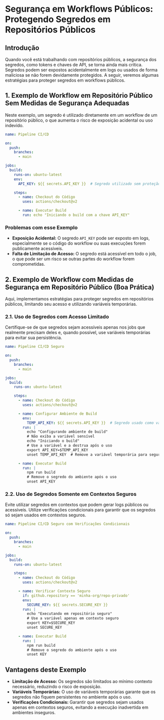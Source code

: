 
# Segurança em Workflows Públicos: Protegendo Segredos em Repositórios Públicos

## Introdução

Quando você está trabalhando com repositórios públicos, a segurança dos segredos, como tokens e chaves de API, se torna ainda mais crítica. Segredos podem ser expostos acidentalmente em logs ou usados de forma maliciosa se não forem devidamente protegidos. A seguir, veremos algumas estratégias para proteger segredos em workflows públicos.

## 1. Exemplo de Workflow em Repositório Público Sem Medidas de Segurança Adequadas 

Neste exemplo, um segredo é utilizado diretamente em um workflow de um repositório público, o que aumenta o risco de exposição acidental ou uso indevido.

```yaml
name: Pipeline CI/CD

on:
  push:
    branches:
      - main

jobs:
  build:
    runs-on: ubuntu-latest
    env:
      API_KEY: ${{ secrets.API_KEY }}  # Segredo utilizado sem proteção adicional

    steps:
      - name: Checkout do Código
        uses: actions/checkout@v2

      - name: Executar Build
        run: echo "Iniciando o build com a chave API_KEY"
```

### Problemas com esse Exemplo

- **Exposição Acidental:** O segredo `API_KEY` pode ser exposto em logs, especialmente se o código do workflow ou suas execuções forem publicamente acessíveis.
- **Falta de Limitação de Acesso:** O segredo está acessível em todo o job, o que pode ser um risco se outras partes do workflow forem comprometidas.

## 2. Exemplo de Workflow com Medidas de Segurança em Repositório Público (Boa Prática)

Aqui, implementamos estratégias para proteger segredos em repositórios públicos, limitando seu acesso e utilizando variáveis temporárias.

### 2.1. Uso de Segredos com Acesso Limitado

Certifique-se de que segredos sejam acessíveis apenas nos jobs que realmente precisam deles e, quando possível, use variáveis temporárias para evitar sua persistência.

```yaml
name: Pipeline CI/CD Seguro

on:
  push:
    branches:
      - main

jobs:
  build:
    runs-on: ubuntu-latest

    steps:
      - name: Checkout do Código
        uses: actions/checkout@v2

      - name: Configurar Ambiente de Build
        env:
          TEMP_API_KEY: ${{ secrets.API_KEY }}  # Segredo usado como variável temporária
        run: |
          echo "Configurando ambiente de build"
          # Não exiba a variável sensível
          echo "Iniciando o build"
          # Use a variável e a destrua após o uso
          export API_KEY=$TEMP_API_KEY
          unset TEMP_API_KEY  # Remove a variável temporária para segurança

      - name: Executar Build
        run: |
          npm run build
          # Remove o segredo do ambiente após o uso
          unset API_KEY
```

### 2.2. Uso de Segredos Somente em Contextos Seguros

Evite utilizar segredos em contextos que podem gerar logs públicos ou acessíveis. Utilize verificações condicionais para garantir que os segredos só sejam usados em contextos seguros.

```yaml
name: Pipeline CI/CD Seguro com Verificações Condicionais

on:
  push:
    branches:
      - main

jobs:
  build:
    runs-on: ubuntu-latest

    steps:
      - name: Checkout do Código
        uses: actions/checkout@v2

      - name: Verificar Contexto Seguro
        if: github.repository == 'minha-org/repo-privado'
        env:
          SECURE_KEY: ${{ secrets.SECURE_KEY }}
        run: |
          echo "Executando em repositório seguro"
          # Use a variável apenas em contexto seguro
          export KEY=$SECURE_KEY
          unset SECURE_KEY

      - name: Executar Build
        run: |
          npm run build
          # Remove o segredo do ambiente após o uso
          unset KEY
```

## Vantagens deste Exemplo

- **Limitação de Acesso:** Os segredos são limitados ao mínimo contexto necessário, reduzindo o risco de exposição.
- **Variáveis Temporárias:** O uso de variáveis temporárias garante que os segredos não fiquem persistentes no ambiente após o uso.
- **Verificações Condicionais:** Garantir que segredos sejam usados apenas em contextos seguros, evitando a execução inadvertida em ambientes inseguros.


